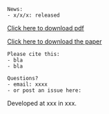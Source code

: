 ```
News:
- x/x/x: released
```

[Click here to download pdf](https://github.com/xaviergp/website2/blob/master/Test_pdf.pdf)

[Click here to download the paper](https://github.com/xaviergp/website2/edit/master/README.md)

```
Please cite this:
- bla
- bla
```

```
Questions?
- email: xxxx
- or post an issue here:
```
Developed at xxx in xxx.
